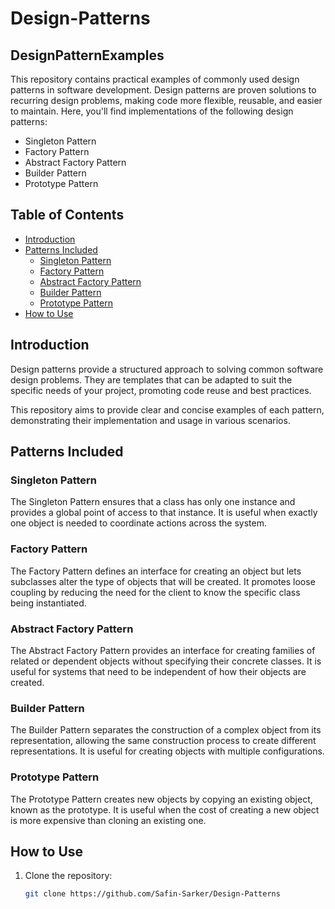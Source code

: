 # Design-Patterns

## DesignPatternExamples

This repository contains practical examples of commonly used design patterns in software development. Design patterns are proven solutions to recurring design problems, making code more flexible, reusable, and easier to maintain. Here, you'll find implementations of the following design patterns:

- Singleton Pattern
- Factory Pattern
- Abstract Factory Pattern
- Builder Pattern
- Prototype Pattern

## Table of Contents

- [Introduction](#introduction)
- [Patterns Included](#patterns-included)
  - [Singleton Pattern](#singleton-pattern)
  - [Factory Pattern](#factory-pattern)
  - [Abstract Factory Pattern](#abstract-factory-pattern)
  - [Builder Pattern](#builder-pattern)
  - [Prototype Pattern](#prototype-pattern)
- [How to Use](#how-to-use)

## Introduction

Design patterns provide a structured approach to solving common software design problems. They are templates that can be adapted to suit the specific needs of your project, promoting code reuse and best practices.

This repository aims to provide clear and concise examples of each pattern, demonstrating their implementation and usage in various scenarios.

## Patterns Included

### Singleton Pattern

The Singleton Pattern ensures that a class has only one instance and provides a global point of access to that instance. It is useful when exactly one object is needed to coordinate actions across the system.



### Factory Pattern

The Factory Pattern defines an interface for creating an object but lets subclasses alter the type of objects that will be created. It promotes loose coupling by reducing the need for the client to know the specific class being instantiated.


### Abstract Factory Pattern

The Abstract Factory Pattern provides an interface for creating families of related or dependent objects without specifying their concrete classes. It is useful for systems that need to be independent of how their objects are created.


### Builder Pattern

The Builder Pattern separates the construction of a complex object from its representation, allowing the same construction process to create different representations. It is useful for creating objects with multiple configurations.


### Prototype Pattern

The Prototype Pattern creates new objects by copying an existing object, known as the prototype. It is useful when the cost of creating a new object is more expensive than cloning an existing one.


## How to Use

1. Clone the repository:
   ```bash
   git clone https://github.com/Safin-Sarker/Design-Patterns
